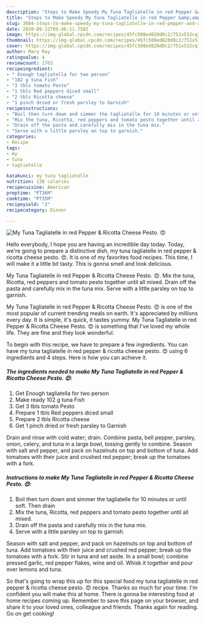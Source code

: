 ```yaml
---
description: "Steps to Make Speedy My Tuna Tagliatelle in red Pepper &amp;amp; Ricotta Cheese Pesto. 😍"
title: "Steps to Make Speedy My Tuna Tagliatelle in red Pepper &amp;amp; Ricotta Cheese Pesto. 😍"
slug: 3684-steps-to-make-speedy-my-tuna-tagliatelle-in-red-pepper-and-amp-ricotta-cheese-pesto
date: 2020-09-22T05:46:11.750Z
image: https://img-global.cpcdn.com/recipes/45fc508ed820d0c2/751x532cq70/my-tuna-tagliatelle-in-red-pepper-ricotta-cheese-pesto-😍-recipe-main-photo.jpg
thumbnail: https://img-global.cpcdn.com/recipes/45fc508ed820d0c2/751x532cq70/my-tuna-tagliatelle-in-red-pepper-ricotta-cheese-pesto-😍-recipe-main-photo.jpg
cover: https://img-global.cpcdn.com/recipes/45fc508ed820d0c2/751x532cq70/my-tuna-tagliatelle-in-red-pepper-ricotta-cheese-pesto-😍-recipe-main-photo.jpg
author: Mary Ray
ratingvalue: 4
reviewcount: 1763
recipeingredient:
- " Enough tagliatella for two person"
- "102 g tuna Fish"
- "3 tbls tomato Pesto"
- "1 tbls Red peppers diced small"
- "2 tbls Ricotta cheese"
- "1 pinch dried or fresh parsley to Garnish"
recipeinstructions:
- "Boil then turn down and simmer the tagliatelle for 10 minutes or until soft. Then drain"
- "Mix the tuna, Ricotta, red peppers and tomato pesto together until all mixed."
- "Drain off the pasta and carefully mix in the tuna mix."
- "Serve with a little parsley on top to garnish."
categories:
- Recipe
tags:
- my
- tuna
- tagliatelle

katakunci: my tuna tagliatelle 
nutrition: 138 calories
recipecuisine: American
preptime: "PT36M"
cooktime: "PT35M"
recipeyield: "2"
recipecategory: Dinner

---
```



![My Tuna Tagliatelle in red Pepper &amp; Ricotta Cheese Pesto. 😍](https://img-global.cpcdn.com/recipes/45fc508ed820d0c2/751x532cq70/my-tuna-tagliatelle-in-red-pepper-ricotta-cheese-pesto-😍-recipe-main-photo.jpg)

Hello everybody, I hope you are having an incredible day today. Today, we're going to prepare a distinctive dish, my tuna tagliatelle in red pepper &amp; ricotta cheese pesto. 😍. It is one of my favorites food recipes. This time, I will make it a little bit tasty. This is gonna smell and look delicious.

My Tuna Tagliatelle in red Pepper &amp; Ricotta Cheese Pesto. 😍. Mix the tuna, Ricotta, red peppers and tomato pesto together until all mixed. Drain off the pasta and carefully mix in the tuna mix. Serve with a little parsley on top to garnish.

My Tuna Tagliatelle in red Pepper &amp; Ricotta Cheese Pesto. 😍 is one of the most popular of current trending meals on earth. It's appreciated by millions every day. It is simple, it's quick, it tastes yummy. My Tuna Tagliatelle in red Pepper &amp; Ricotta Cheese Pesto. 😍 is something that I've loved my whole life. They are fine and they look wonderful.


To begin with this recipe, we have to prepare a few ingredients. You can have my tuna tagliatelle in red pepper &amp; ricotta cheese pesto. 😍 using 6 ingredients and 4 steps. Here is how you can achieve it.

<!--inarticleads1-->

##### The ingredients needed to make My Tuna Tagliatelle in red Pepper &amp; Ricotta Cheese Pesto. 😍:

1. Get  Enough tagliatella for two person
1. Make ready 102 g tuna Fish
1. Get 3 tbls tomato Pesto
1. Prepare 1 tbls Red peppers diced small
1. Prepare 2 tbls Ricotta cheese
1. Get 1 pinch dried or fresh parsley to Garnish


Drain and rinse with cold water; drain. Combine pasta, bell pepper, parsley, onion, celery, and tuna in a large bowl, tossing gently to combine. Season with salt and pepper, and pack on hazelnuts on top and bottom of tuna. Add tomatoes with their juice and crushed red pepper; break up the tomatoes with a fork. 

<!--inarticleads2-->

##### Instructions to make My Tuna Tagliatelle in red Pepper &amp; Ricotta Cheese Pesto. 😍:

1. Boil then turn down and simmer the tagliatelle for 10 minutes or until soft. Then drain
1. Mix the tuna, Ricotta, red peppers and tomato pesto together until all mixed.
1. Drain off the pasta and carefully mix in the tuna mix.
1. Serve with a little parsley on top to garnish.


Season with salt and pepper, and pack on hazelnuts on top and bottom of tuna. Add tomatoes with their juice and crushed red pepper; break up the tomatoes with a fork. Stir in tuna and set aside. In a small bowl; combine pressed garlic, red pepper flakes, wine and oil. Whisk it together and pour over lemons and tuna. 

So that's going to wrap this up for this special food my tuna tagliatelle in red pepper &amp; ricotta cheese pesto. 😍 recipe. Thanks so much for your time. I'm confident you will make this at home. There is gonna be interesting food at home recipes coming up. Remember to save this page on your browser, and share it to your loved ones, colleague and friends. Thanks again for reading. Go on get cooking!

